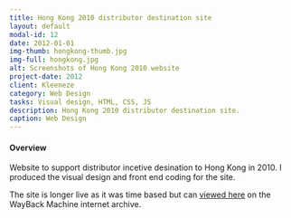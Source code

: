 ```yaml
---
title: Hong Kong 2010 distributor destination site
layout: default
modal-id: 12
date: 2012-01-01
img-thumb: hongkong-thumb.jpg
img-full: hongkong.jpg
alt: Screenshots of Hong Kong 2010 website
project-date: 2012
client: Kleeneze
category: Web Design
tasks: Visual design, HTML, CSS, JS
description: Hong Kong 2010 distributor destination site.
caption: Web Design
---
```


#### Overview

Website to support distributor incetive desination to Hong Kong in 2010.  I produced the visual design and front end coding for the site.

The site is longer live as it was time based but can <a href="https://web.archive.org/web/20110302084838/http://www.hongkong2010.co.uk/">viewed here</a> on the WayBack Machine internet archive. 









